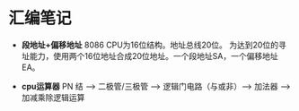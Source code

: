 汇编笔记
=======

- **段地址+偏移地址** 
	8086 CPU为16位结构。地址总线20位。
	为达到20位的寻址能力，使用两个16位地址合成20位地址。一个段地址SA，一个偏移地址EA。

- **cpu运算器**
	PN 结 --> 二极管/三极管 --> 逻辑门电路（与或非）--> 加法器 -->加减乘除逻辑运算